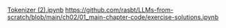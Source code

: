 [Tokenizer (2).ipynb](https://github.com/user-attachments/files/23009454/Tokenizer.2.ipynb)
https://github.com/rasbt/LLMs-from-scratch/blob/main/ch02/01_main-chapter-code/exercise-solutions.ipynb
